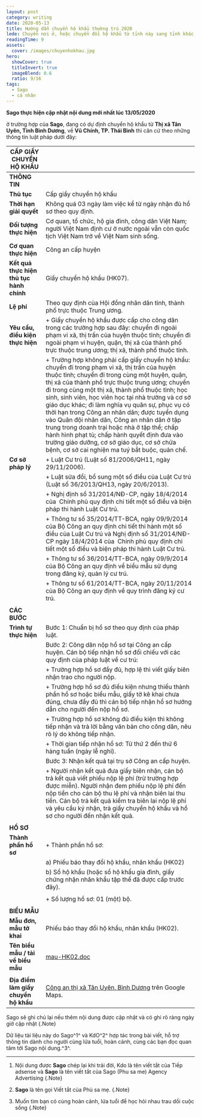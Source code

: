 ```yaml
---
layout: post
category: writing
date: 2020-05-13
title: Hướng dẫn chuyển hộ khẩu thường trú 2020
lede: Chuyển nơi ở, hoặc chuyển đổi hộ khẩu từ tỉnh này sang tỉnh khác, hay thành phố mới sinh sống
readingTime: 9
assets:
  cover: /images/chuyenhokhau.jpg
hero:
  showCover: true
  titleInvert: true
  imageBlend: 0.6
  ratio: 9/16
tags:
  - Sago
  - cá nhân
---
```

**Sago thực hiện cập nhật nội dung mới nhất lúc 13/05/2020**

ở trường hợp của **Sago**, đang có dự định chuyển hộ khẩu từ **Thị xã Tân Uyên, Tỉnh Bình Dương**, về **Vũ Chính, TP. Thái Bình** thì căn cứ theo những thông tin luật pháp dưới đây:

<Media ratio="844/1500" image="/images/chuyenhokhau.jpg"/>

| **CẤP GIẤY CHUYỂN HỘ KHẨU**              |                                                                                                                                                                                                                                                                                                                                                                                                                                                                                                                                                                                                                                                                  |
|------------------------------------------|------------------------------------------------------------------------------------------------------------------------------------------------------------------------------------------------------------------------------------------------------------------------------------------------------------------------------------------------------------------------------------------------------------------------------------------------------------------------------------------------------------------------------------------------------------------------------------------------------------------------------------------------------------------|
| **THÔNG TIN**                            |                                                                                                                                                                                                                                                                                                                                                                                                                                                                                                                                                                                                                                                                  |
| **Thủ tục**                              | Cấp giấy chuyển hộ khẩu                                                                                                                                                                                                                                                                                                                                                                                                                                                                                                                                                                                                                                          |
| **Thời hạn giải quyết**                  | Không quá 03 ngày làm việc kể từ ngày nhận đủ hồ sơ theo quy định.                                                                                                                                                                                                                                                                                                                                                                                                                                                                                                                                                                                               |
| **Đối tượng thực hiện**                  | Cơ quan, tổ chức, hộ gia đình, công dân Việt Nam; người Việt Nam định cư ở nước ngoài vẫn còn quốc tịch Việt Nam trở về Việt Nam sinh sống.                                                                                                                                                                                                                                                                                                                                                                                                                                                                                                                      |
| **Cơ quan thực hiện**                    | Công an cấp huyện                                                                                                                                                                                                                                                                                                                                                                                                                                                                                                                                                                                                                                                |
| **Kết quả thực hiện thủ tục hành chính** | Giấy chuyển hộ khẩu (HK07).                                                                                                                                                                                                                                                                                                                                                                                                                                                                                                                                                                                                                                      |
| **Lệ phí**                               | Theo quy định của Hội đồng nhân dân tỉnh, thành phố trực thuộc Trung ương.                                                                                                                                                                                                                                                                                                                                                                                                                                                                                                                                                                                       |
| **Yêu cầu, điều kiện thực hiện**         | + Giấy chuyển hộ khẩu được cấp cho công dân trong các trường hợp sau đây: chuyển đi ngoài phạm vi xã, thị trấn của huyện thuộc tỉnh; chuyển đi ngoài phạm vi huyện, quận, thị xã của thành phố trực thuộc trung ương; thị xã, thành phố thuộc tỉnh.                                                                                                                                                                                                                                                                                                                                                                                                              |
|                                          | + Trường hợp không phải cấp giấy chuyển hộ khẩu: chuyển đi trong phạm vi xã, thị trấn của huyện thuộc tỉnh; chuyển đi trong cùng một huyện, quận, thị xã của thành phố trực thuộc trung ương; chuyển đi trong cùng một thị xã, thành phố thuộc tỉnh; học sinh, sinh viên, học viên học tại nhà trường và cơ sở giáo dục khác; đi làm nghĩa vụ quân sự, phục vụ có thời hạn trong Công an nhân dân; được tuyển dụng vào Quân đội nhân dân, Công an nhân dân ở tập trung trong doanh trại hoặc nhà ở tập thể; chấp hành hình phạt tù; chấp hành quyết định đưa vào trường giáo dưỡng, cơ sở giáo dục, cơ sở chữa bệnh, cơ sở cai nghiện ma tuý bắt buộc, quản chế. |
| **Cơ sở pháp lý**                        | + Luật Cư trú (Luật số 81/2006/QH11, ngày 29/11/2006).                                                                                                                                                                                                                                                                                                                                                                                                                                                                                                                                                                                                           |
|                                          | + Luật sửa đổi, bổ sung một số điều của Luật Cư trú (Luật số 36/2013/QH13, ngày 20/6/2013).                                                                                                                                                                                                                                                                                                                                                                                                                                                                                                                                                                      |
|                                          | + Nghị định số 31/2014/NĐ-CP, ngày 18/4/2014 của  Chính phủ quy định chi tiết một số điều và biện pháp thi hành Luật Cư trú.                                                                                                                                                                                                                                                                                                                                                                                                                                                                                                                                     |
|                                          | + Thông tư số 35/2014/TT-BCA, ngày 09/9/2014 của Bộ Công an quy định chi tiết thi hành một số điều của Luật Cư trú và Nghị định số 31/2014/NĐ-CP ngày 18/4/2014 của  Chính phủ quy định chi tiết một số điều và biện pháp thi hành Luật Cư trú.                                                                                                                                                                                                                                                                                                                                                                                                                  |
|                                          | + Thông tư số 36/2014/TT-BCA, ngày 09/9/2014 của Bộ Công an quy định về biểu mẫu sử dụng trong đăng ký, quản lý cư trú.                                                                                                                                                                                                                                                                                                                                                                                                                                                                                                                                          |
|                                          | + Thông tư số 61/2014/TT-BCA, ngày 20/11/2014 của Bộ Công an quy định về quy trình đăng ký cư trú.                                                                                                                                                                                                                                                                                                                                                                                                                                                                                                                                                               |
|                                          |                                                                                                                                                                                                                                                                                                                                                                                                                                                                                                                                                                                                                                                                  |
| **CÁC BƯỚC**                             |                                                                                                                                                                                                                                                                                                                                                                                                                                                                                                                                                                                                                                                                  |
| **Trình tự thực hiện**                   | Bước 1: Chuẩn bị hồ sơ theo quy định của pháp luật.                                                                                                                                                                                                                                                                                                                                                                                                                                                                                                                                                                                                              |
|                                          | Bước 2: Công dân nộp hồ sơ tại Công an cấp huyện. Cán bộ tiếp nhận hồ sơ đối chiếu với các quy định của pháp luật về cư trú:                                                                                                                                                                                                                                                                                                                                                                                                                                                                                                                                     |
|                                          | + Trường hợp hồ sơ đầy đủ, hợp lệ thì viết giấy biên nhận trao cho người nộp.                                                                                                                                                                                                                                                                                                                                                                                                                                                                                                                                                                                    |
|                                          | + Trường hợp hồ sơ đủ điều kiện nhưng thiếu thành phần hồ sơ hoặc biểu mẫu, giấy tờ kê khai chưa đúng, chưa đầy đủ thì cán bộ tiếp nhận hồ sơ hướng dẫn cho người đến nộp hồ sơ.                                                                                                                                                                                                                                                                                                                                                                                                                                                                                 |
|                                          | + Trường hợp hồ sơ không đủ điều kiện thì không tiếp nhận và trả lời bằng văn bản cho công dân, nêu rõ lý do không tiếp nhận.                                                                                                                                                                                                                                                                                                                                                                                                                                                                                                                                    |
|                                          | + Thời gian tiếp nhận hồ sơ: Từ thứ 2 đến thứ 6 hàng tuần (ngày lễ nghỉ).                                                                                                                                                                                                                                                                                                                                                                                                                                                                                                                                                                                        |
|                                          | Bước 3: Nhận kết quả tại trụ sở Công an cấp huyện.                                                                                                                                                                                                                                                                                                                                                                                                                                                                                                                                                                                                               |
|                                          | + Người nhận kết quả đưa giấy biên nhận, cán bộ trả kết quả viết phiếu nộp lệ phí (trừ trường hợp được miễn). Người nhận đem phiếu nộp lệ phí đến nộp tiền cho cán bộ thu lệ phí và nhận biên lai thu tiền. Cán bộ trả kết quả kiểm tra biên lai nộp lệ phí và yêu cầu ký nhận, trả giấy chuyển hộ khẩu và hồ sơ cho người đến nhận kết quả.                                                                                                                                                                                                                                                                                           |
|                                          |                                                                                                                                                                                                                                                                                                                                                                                                                                                                                                                                                                                                                                                                  |
| **HỒ SƠ**                                |                                                                                                                                                                                                                                                                                                                                                                                                                                                                                                                                                                                                                                                                  |
| **Thành phần hồ sơ**                     | + Thành phần hồ sơ:                                                                                                                                                                                                                                                                                                                                                                                                                                                                                                                                                                                                                                              |
|                                          | a) Phiếu báo thay đổi hộ khẩu, nhân khẩu (HK02)                                                                                                                                                                                                                                                                                                                                                                                                                                                                                                                                                                                                                  |
|                                          | b) Sổ hộ khẩu (hoặc sổ hộ khẩu gia đình, giấy chứng nhận nhân khẩu tập thể đã được cấp trước đây).                                                                                                                                                                                                                                                                                                                                                                                                                                                                                                                                                               |
|                                          |                                                                                                                                                                                                                                                                                                                                                                                                                                                                                                                                                                                                                                                                  |
|                                          | + Số lượng hồ sơ: 01 (một) bộ.                                                                                                                                                                                                                                                                                                                                                                                                                                                                                                                                                                                                                                   |
|                                          |                                                                                                                                                                                                                                                                                                                                                                                                                                                                                                                                                                                                                                                                  |
| **BIỂU MẪU**                             |                                                                                                                                                                                                                                                                                                                                                                                                                                                                                                                                                                                                                                                                  |
| **Mẫu đơn, mẫu tờ khai**                 | Phiếu báo thay đổi hộ khẩu, nhân khẩu (HK02).                                                                                                                                                                                                                                                                                                                                                                                                                                                                                                                                                                                                                    |
| **Tên biểu mẫu / tải về biểu mẫu**       | [mau-HK02.doc](http://bocongan.gov.vn/KND/TTHC/Lists/BieuMau/Attachments/204/mau-HK02.doc)                                                                                                                                                                                                                                                                                                                                                                                                                                                                                                                                                                       |
|                                          |                                                                                                                                                                                                                                                                                                                                                                                                                                                                                                                                                                                                                                                                  |
| **Địa điểm làm giấy chuyển hộ khẩu**     | [Công an thị xã Tân Uyên, Bình Dương](https://goo.gl/maps/a3ijD17NNPEEuVUB6) trên Google Maps.                                                                                                                                                                                                                                                                                                                                                                                                                                                                                                                                                                   |

Sago sẽ ghi chú lại nếu thêm nội dung được cập nhật và có ghi rõ ràng ngày giờ cập nhật {.Note}

Dữ liệu tài liệu này do Sago^1^ và KdO^2^ hợp tác trong bài viết, hỗ trợ thông tin dành cho người cùng lứa tuổi, hoàn cảnh, cùng các bạn đọc quan tâm tới Sago nội dung.^3^.

---

1. Nội dung được **Sago** chép lại khi trải đời, Kdo là tên viết tắt của Tiếp adsense và **Sago** là tên viết tắt của Sago (Phu sa me) Agency Advertising {.Note}

2. **Sago** là tên gọi Viết tắt của Phù sa mẹ. {.Note}

3. Muốn tìm bạn có cùng hoàn cảnh, lứa tuổi để học hỏi nhau trau dồi cuộc sống {.Note}

<script>
import Media from "../../src/components/Media";

export default {
  components: { Media }
}
</script>
